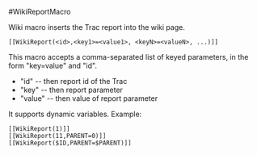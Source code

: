 #WikiReportMacro

Wiki macro inserts the Trac report into the wiki page.

    [[WikiReport(<id>,<key1>=<value1>, <keyN>=<valueN>, ...)]]

This macro accepts a comma-separated list of keyed parameters, in the form "key=value" and "id".

* "id" -- then report id of the Trac
* "key" -- then report parameter 
* "value" -- then value of report parameter

It supports dynamic variables.
Example:

    [[WikiReport(1)]]
    [[WikiReport(11,PARENT=0)]]
    [[WikiReport($ID,PARENT=$PARENT)]]
